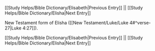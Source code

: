 [[Study Helps/Bible Dictionary/Elisabeth|Previous Entry]]  ||  [[Study Helps/Bible Dictionary/Elisha|Next Entry]]

 New Testament form of Elisha ([[New Testament/Luke/Luke 4#^verse-27|Luke 4:27]]).

[[Study Helps/Bible Dictionary/Elisabeth|Previous Entry]]  ||  [[Study Helps/Bible Dictionary/Elisha|Next Entry]]
